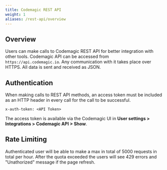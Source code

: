 ```yaml
---
title: Codemagic REST API
weight: 1
aliases: /rest-api/overview
---
```


## Overview

Users can make calls to Codemagic REST API for better integration with other tools. Codemagic API can be accessed from `https://api.codemagic.io`. Any communication with it takes place over HTTPS. All data is sent and received as JSON.

## Authentication

When making calls to REST API methods, an access token must be included as an HTTP header in every call for the call to be successful.

```
x-auth-token: <API Token>
```

The access token is available via the Codemagic UI in **User settings > Integrations > Codemagic API > Show**.

## Rate Limiting

Authenticated user will be able to make a max in total of 5000 requests in total per hour. After the quota exceeded the users will see 429 errors and "Unathorized" message if the page refresh.
